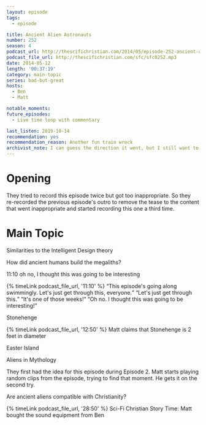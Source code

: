```yaml
---
layout: episode
tags:
  - episode

title: Ancient Alien Astronauts
number: 252
season: 4
podcast_url: http://thescifichristian.com/2014/05/episode-252-ancient-alien-astronauts/
podcast_file_url: http://thescifichristian.com/sfc/sfc0252.mp3
date: 2014-05-12
length: '00:37:19'
category: main-topic
series: bad-but-great
hosts:
  - Ben
  - Matt

notable_moments: 
future_episodes:
  - Live time loop with commentary

last_listen: 2019-10-14
recommendation: yes
recommendation_reason: Another fun train wreck
archivist_note: I can guess the direction it went, but I still want to hear the inappropriate section. 
---
```

# Opening
They tried to record this episode twice but got too inappropriate. So they re-recorded the previous episode's outro to remove the tease to the content that went inappropriate and started recording this one a third time. 



# Main Topic
Similarities to the Intelligent Design theory

How did ancient humans build the megaliths?

11:10 oh no, I thought this was going to be interesting
<div class="quote">
  {% timeLink podcast_file_url, '11:10' %}
  <q class="ben">This episode's going along swimmingly. Let's just get through this, everyone.</q>
  <q class="matt">Let's just get through this.</q>
  <q class="ben">It's one of those weeks!</q>
  <q class="matt">Oh no. I thought this was going to be interesting!</q>
</div>

Stonehenge

{% timeLink podcast_file_url, '12:50' %} Matt claims that Stonehenge is 2 feet in diameter

Easter Island

Aliens in Mythology

They first had the idea for this episode during Episode 2. Matt starts playing random clips from the episode, trying to find that moment. He gets it on the second try.

Are ancient aliens compatible with Christianity? 

{% timeLink podcast_file_url, '28:50' %}  Sci-Fi Christian Story Time: Matt bought the sound equipment from Ben